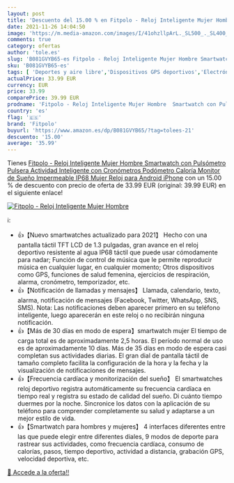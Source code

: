 ```yaml
---
layout: post
title: 'Descuento del 15.00 % en Fitpolo - Reloj Inteligente Mujer Hombre'
date: 2021-11-26 14:04:50
image: 'https://m.media-amazon.com/images/I/41ohzllpArL._SL500_._SL400_.jpg'
comments: true
category: ofertas
author: 'tole.es'
slug: 'B081GVYB65-es Fitpolo - Reloj Inteligente Mujer Hombre Smartwatch con...'
sku: 'B081GVYB65-es'
tags: [ 'Deportes y aire libre','Dispositivos GPS deportivos','Electrónica','Electrónica y dispositivos para el deporte','GPS de mano','Smartwatches','Tecnología para vestir','fitpolo','iphone', ]
actualPrice: 33.99 EUR
currency: EUR
price: 33.99
comparePrice: 39.99 EUR
prodname: 'Fitpolo - Reloj Inteligente Mujer Hombre  Smartwatch con Pulsómetro  Pulsera Actividad Inteligente con Cronómetros Podómetro Caloría Monitor de Sueño  Impermeable IP68 Mujer Reloj para Android iPhone'
country: 'es'
flag: '🇪🇸'
brand: 'Fitpolo'
buyurl: 'https://www.amazon.es/dp/B081GVYB65/?tag=tolees-21'
descuento: '15.00'
average: '35.99'
---
```


Tienes [Fitpolo - Reloj Inteligente Mujer Hombre  Smartwatch con Pulsómetro  Pulsera Actividad Inteligente con Cronómetros Podómetro Caloría Monitor de Sueño  Impermeable IP68 Mujer Reloj para Android iPhone](https://www.amazon.es/dp/B081GVYB65/?tag=tolees-21) con un 15.00 % de descuento con precio de oferta de 33.99 EUR (original: 39.99 EUR) en el siguiente enlace!

[![Fitpolo - Reloj Inteligente Mujer Hombre](https://m.media-amazon.com/images/I/41ohzllpArL._SL500_._SL400_.jpg)](https://www.amazon.es/dp/B081GVYB65/?tag=tolees-21)

ℹ️:

- 👍【Nuevo smartwatches actualizado para 2021】 Hecho con una pantalla táctil TFT LCD de 1.3 pulgadas, gran avance en el reloj deportivo resistente al agua IP68 táctil que puede usar cómodamente para nadar; Función de control de música que le permite reproducir música en cualquier lugar, en cualquier momento; Otros dispositivos como GPS, funciones de salud femenina, ejercicios de respiración, alarma, cronómetro, temporizador, etc.
- 👍【Notificación de llamadas y mensajes】 Llamada, calendario, texto, alarma, notificación de mensajes (Facebook, Twitter, WhatsApp, SNS, SMS). Nota: Las notificaciones deben aparecer primero en su teléfono inteligente, luego aparecerán en este reloj o no recibirán ninguna notificación.
- 👍【Más de 30 días en modo de espera】smartwatch mujer El tiempo de carga total es de aproximadamente 2,5 horas. El período normal de uso es de aproximadamente 10 días. Más de 35 días en modo de espera casi completan sus actividades diarias. El gran dial de pantalla táctil de tamaño completo facilita la configuración de la hora y la fecha y la visualización de notificaciones de mensajes.
- 👍【Frecuencia cardíaca y monitorización del sueño】 El smartwatches reloj deportivo registra automáticamente su frecuencia cardíaca en tiempo real y registra su estado de calidad del sueño. Di cuánto tiempo duermes por la noche. Sincronice los datos con la aplicación de su teléfono para comprender completamente su salud y adaptarse a un mejor estilo de vida.
- 👍【Smartwatch para hombres y mujeres】 4 interfaces diferentes entre las que puede elegir entre diferentes diales, 9 modos de deporte para rastrear sus actividades, como frecuencia cardíaca, consumo de calorías, pasos, tiempo deportivo, actividad a distancia, grabación GPS, velocidad deportiva, etc.

[🛒 Accede a la oferta!!](https://www.amazon.es/dp/B081GVYB65/?tag=tolees-21)
